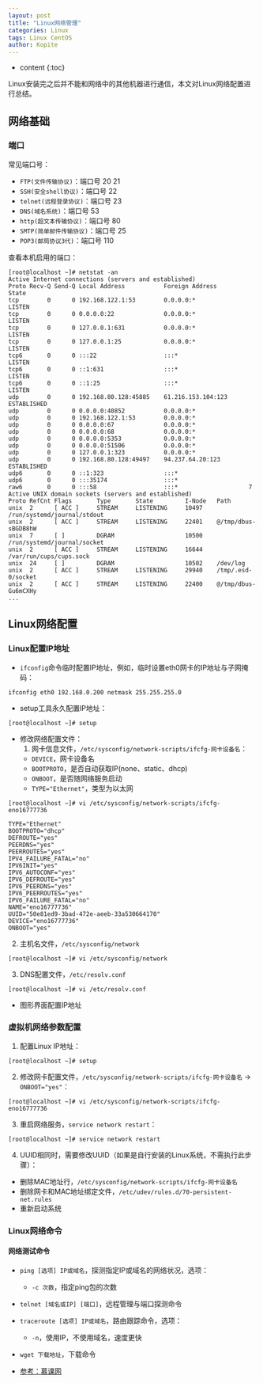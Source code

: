 ```yaml
---
layout: post
title: "Linux网络管理"
categories: Linux
tags: Linux CentOS
author: Kopite
---
```


* content
{:toc}


Linux安装完之后并不能和网络中的其他机器进行通信，本文对Linux网络配置进行总结。



## 网络基础

### 端口

常见端口号：
* `FTP(文件传输协议)`：端口号 20 21
* `SSH(安全shell协议)`：端口号 22
* `telnet(远程登录协议)`：端口号 23
* `DNS(域名系统)`：端口号 53
* `http(超文本传输协议)`：端口号 80
* `SMTP(简单邮件传输协议)`：端口号 25
* `POP3(邮局协议3代)`：端口号 110

查看本机启用的端口：

```
[root@localhost ~]# netstat -an
Active Internet connections (servers and established)
Proto Recv-Q Send-Q Local Address           Foreign Address         State      
tcp        0      0 192.168.122.1:53        0.0.0.0:*               LISTEN     
tcp        0      0 0.0.0.0:22              0.0.0.0:*               LISTEN     
tcp        0      0 127.0.0.1:631           0.0.0.0:*               LISTEN     
tcp        0      0 127.0.0.1:25            0.0.0.0:*               LISTEN     
tcp6       0      0 :::22                   :::*                    LISTEN     
tcp6       0      0 ::1:631                 :::*                    LISTEN     
tcp6       0      0 ::1:25                  :::*                    LISTEN     
udp        0      0 192.168.80.128:45885    61.216.153.104:123      ESTABLISHED
udp        0      0 0.0.0.0:40852           0.0.0.0:*                          
udp        0      0 192.168.122.1:53        0.0.0.0:*                          
udp        0      0 0.0.0.0:67              0.0.0.0:*                          
udp        0      0 0.0.0.0:68              0.0.0.0:*                          
udp        0      0 0.0.0.0:5353            0.0.0.0:*                          
udp        0      0 0.0.0.0:51506           0.0.0.0:*                          
udp        0      0 127.0.0.1:323           0.0.0.0:*                          
udp        0      0 192.168.80.128:49497    94.237.64.20:123        ESTABLISHED
udp6       0      0 ::1:323                 :::*                               
udp6       0      0 :::35174                :::*                               
raw6       0      0 :::58                   :::*                    7          
Active UNIX domain sockets (servers and established)
Proto RefCnt Flags       Type       State         I-Node   Path
unix  2      [ ACC ]     STREAM     LISTENING     10497    /run/systemd/journal/stdout
unix  2      [ ACC ]     STREAM     LISTENING     22401    @/tmp/dbus-sBGDB8hW
unix  7      [ ]         DGRAM                    10500    /run/systemd/journal/socket
unix  2      [ ACC ]     STREAM     LISTENING     16644    /var/run/cups/cups.sock
unix  24     [ ]         DGRAM                    10502    /dev/log
unix  2      [ ACC ]     STREAM     LISTENING     29940    /tmp/.esd-0/socket
unix  2      [ ACC ]     STREAM     LISTENING     22400    @/tmp/dbus-Gu6mCXHy
...
```

## Linux网络配置

### Linux配置IP地址

* `ifconfig`命令临时配置IP地址，例如，临时设置eth0网卡的IP地址与子网掩码：

```
ifconfig eth0 192.168.0.200 netmask 255.255.255.0
```

* setup工具永久配置IP地址：

```
[root@localhost ~]# setup
```

* 修改网络配置文件：
  1. 网卡信息文件，`/etc/sysconfig/network-scripts/ifcfg-网卡设备名`：
    * `DEVICE`，网卡设备名
    * `BOOTPROTO`，是否自动获取IP(none、static、dhcp)
    * `ONBOOT`，是否随网络服务启动
    * `TYPE="Ethernet"`，类型为以太网
```
[root@localhost ~]# vi /etc/sysconfig/network-scripts/ifcfg-eno16777736
```
```
TYPE="Ethernet"
BOOTPROTO="dhcp"
DEFROUTE="yes"
PEERDNS="yes"
PEERROUTES="yes"
IPV4_FAILURE_FATAL="no"
IPV6INIT="yes"
IPV6_AUTOCONF="yes"
IPV6_DEFROUTE="yes"
IPV6_PEERDNS="yes"
IPV6_PEERROUTES="yes"
IPV6_FAILURE_FATAL="no"
NAME="eno16777736"
UUID="50e81ed9-3bad-472e-aeeb-33a530664170"
DEVICE="eno16777736"
ONBOOT="yes"
```
  2. 主机名文件，`/etc/sysconfig/network`
```
[root@localhost ~]# vi /etc/sysconfig/network
```
  3. DNS配置文件，`/etc/resolv.conf`
```
[root@localhost ~]# vi /etc/resolv.conf
```

* 图形界面配置IP地址

### 虚拟机网络参数配置

1. 配置Linux IP地址：
```
[root@localhost ~]# setup
```
2. 修改网卡配置文件，`/etc/sysconfig/network-scripts/ifcfg-网卡设备名` -> `ONBOOT="yes"`：
```
[root@localhost ~]# vi /etc/sysconfig/network-scripts/ifcfg-eno16777736
```
3. 重启网络服务，`service network restart`：
```
[root@localhost ~]# service network restart 
```
4. UUID相同时，需要修改UUID（如果是自行安装的Linux系统，不需执行此步骤）：
  *  删除MAC地址行，`/etc/sysconfig/network-scripts/ifcfg-网卡设备名`
  *  删除网卡和MAC地址绑定文件，`/etc/udev/rules.d/70-persistent-net.rules`
  *  重新启动系统

### Linux网络命令

#### 网络测试命令

* `ping [选项] IP或域名`，探测指定IP或域名的网络状况，选项：
  * `-c 次数`，指定ping包的次数

* `telnet [域名或IP] [端口]`，远程管理与端口探测命令

* `traceroute [选项] IP或域名`，路由跟踪命令，选项：
  * `-n`，使用IP，不使用域名，速度更快

* `wget 下载地址`，下载命令

* [参考：慕课网](http://www.imooc.com/course/list?c=linux)